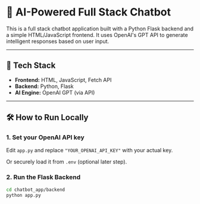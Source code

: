 # 🤖 AI-Powered Full Stack Chatbot

This is a full stack chatbot application built with a Python Flask backend and a simple HTML/JavaScript frontend. It uses OpenAI's GPT API to generate intelligent responses based on user input.

---

## 🔧 Tech Stack

- **Frontend:** HTML, JavaScript, Fetch API
- **Backend:** Python, Flask
- **AI Engine:** OpenAI GPT (via API)

---

## 🛠 How to Run Locally

### 1. Set your OpenAI API key
Edit `app.py` and replace `"YOUR_OPENAI_API_KEY"` with your actual key.

Or securely load it from `.env` (optional later step).

### 2. Run the Flask Backend
```bash
cd chatbot_app/backend
python app.py
